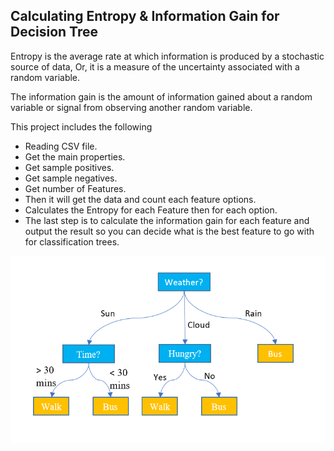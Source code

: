 ## Calculating Entropy & Information Gain for Decision Tree

Entropy is the average rate at which information is produced by a stochastic source of data, Or, it is a measure of the uncertainty associated with a random variable.

The information gain is the amount of information gained about a random variable or signal from observing another random variable.

This project includes the following 
- Reading CSV file.
- Get the main properties. 
- Get sample positives.
- Get sample negatives. 
- Get number of Features. 
- Then it will get the data and count each feature options.
- Calculates the Entropy for each Feature then for each option.
- The last step is to calculate the information gain for each feature and output the result so you can decide what is the best feature to go with for classification trees.
  

![Decision Tree Classification](dt.png)
